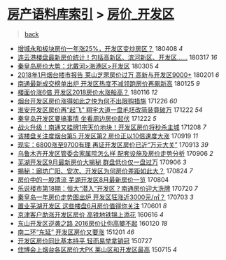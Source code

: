 [房产语料库索引](../../README.md)  > [房价_开发区](房价_开发区.md)
====
> [back](../README.md)

- [增城永和板块房价一年涨25%，开发区变炒房区？](http://jkwz.applinzi.com/ittc/7089617079827432455.html#%E5%A2%9E%E5%9F%8E%E6%B0%B8%E5%92%8C%E6%9D%BF%E5%9D%97%E6%88%BF%E4%BB%B7%E4%B8%80%E5%B9%B4%E6%B6%A825%25%EF%BC%8C%E5%BC%80%E5%8F%91%E5%8C%BA%E5%8F%98%E7%82%92%E6%88%BF%E5%8C%BA%EF%BC%9F) 180408 *4* 
- [连云港楼盘最新房价统计！包括高新区、滨河新区、开发区……](http://jkwz.applinzi.com/ittc/7081551781752734727.html#%E8%BF%9E%E4%BA%91%E6%B8%AF%E6%A5%BC%E7%9B%98%E6%9C%80%E6%96%B0%E6%88%BF%E4%BB%B7%E7%BB%9F%E8%AE%A1%EF%BC%81%E5%8C%85%E6%8B%AC%E9%AB%98%E6%96%B0%E5%8C%BA%E3%80%81%E6%BB%A8%E6%B2%B3%E6%96%B0%E5%8C%BA%E3%80%81%E5%BC%80%E5%8F%91%E5%8C%BA%E2%80%A6%E2%80%A6) 180317 *16* 
- [秦皇岛房价大势：北戴河&gt;海港区&gt;开发区](http://jkwz.applinzi.com/ittc/7077051442903122955.html#%E7%A7%A6%E7%9A%87%E5%B2%9B%E6%88%BF%E4%BB%B7%E5%A4%A7%E5%8A%BF%EF%BC%9A%E5%8C%97%E6%88%B4%E6%B2%B3%26gt%3B%E6%B5%B7%E6%B8%AF%E5%8C%BA%26gt%3B%E5%BC%80%E5%8F%91%E5%8C%BA) 180305 *4* 
- [2018年1月烟台楼市报告 莱山芝罘房价过万 高新与开发区9000+](http://jkwz.applinzi.com/ittc/7065160487858078731.html#2018%E5%B9%B41%E6%9C%88%E7%83%9F%E5%8F%B0%E6%A5%BC%E5%B8%82%E6%8A%A5%E5%91%8A+%E8%8E%B1%E5%B1%B1%E8%8A%9D%E7%BD%98%E6%88%BF%E4%BB%B7%E8%BF%87%E4%B8%87+%E9%AB%98%E6%96%B0%E4%B8%8E%E5%BC%80%E5%8F%91%E5%8C%BA9000%2B) 180201 *6* 
- [南通最新成交榜单出炉 开发区热度不减领跑房价再飙新高](http://jkwz.applinzi.com/ittc/7062563151956935687.html#%E5%8D%97%E9%80%9A%E6%9C%80%E6%96%B0%E6%88%90%E4%BA%A4%E6%A6%9C%E5%8D%95%E5%87%BA%E7%82%89+%E5%BC%80%E5%8F%91%E5%8C%BA%E7%83%AD%E5%BA%A6%E4%B8%8D%E5%87%8F%E9%A2%86%E8%B7%91%E6%88%BF%E4%BB%B7%E5%86%8D%E9%A3%99%E6%96%B0%E9%AB%98) 180125 *9* 
- [楼面价涨6倍 开发区2018房价水涨船高？](http://jkwz.applinzi.com/ittc/7059211312997860359.html#%E6%A5%BC%E9%9D%A2%E4%BB%B7%E6%B6%A86%E5%80%8D+%E5%BC%80%E5%8F%91%E5%8C%BA2018%E6%88%BF%E4%BB%B7%E6%B0%B4%E6%B6%A8%E8%88%B9%E9%AB%98%EF%BC%9F) 180116 *12* 
- [烟台开发区房价涨得如此之快为何不出限购措施](http://jkwz.applinzi.com/ittc/7051313441875166225.html#%E7%83%9F%E5%8F%B0%E5%BC%80%E5%8F%91%E5%8C%BA%E6%88%BF%E4%BB%B7%E6%B6%A8%E5%BE%97%E5%A6%82%E6%AD%A4%E4%B9%8B%E5%BF%AB%E4%B8%BA%E4%BD%95%E4%B8%8D%E5%87%BA%E9%99%90%E8%B4%AD%E6%8E%AA%E6%96%BD) 171226 *60* 
- [淮安开发区房价再“起飞” 翔宇大道一盘毛坯改简装竟破万](http://jkwz.applinzi.com/ittc/7049950381491094544.html#%E6%B7%AE%E5%AE%89%E5%BC%80%E5%8F%91%E5%8C%BA%E6%88%BF%E4%BB%B7%E5%86%8D%E2%80%9C%E8%B5%B7%E9%A3%9E%E2%80%9D+%E7%BF%94%E5%AE%87%E5%A4%A7%E9%81%93%E4%B8%80%E7%9B%98%E6%AF%9B%E5%9D%AF%E6%94%B9%E7%AE%80%E8%A3%85%E7%AB%9F%E7%A0%B4%E4%B8%87) 171222 *54* 
- [秦皇岛开发区要搞事情 坐看周边房价起伏](http://jkwz.applinzi.com/ittc/7049792211649053712.html#%E7%A7%A6%E7%9A%87%E5%B2%9B%E5%BC%80%E5%8F%91%E5%8C%BA%E8%A6%81%E6%90%9E%E4%BA%8B%E6%83%85+%E5%9D%90%E7%9C%8B%E5%91%A8%E8%BE%B9%E6%88%BF%E4%BB%B7%E8%B5%B7%E4%BC%8F) 171222 *5* 
- [战火升级！南通又挂牌1宗天价地块！开发区房价将秒杀主城](http://jkwz.applinzi.com/ittc/7044739882151314448.html#%E6%88%98%E7%81%AB%E5%8D%87%E7%BA%A7%EF%BC%81%E5%8D%97%E9%80%9A%E5%8F%88%E6%8C%82%E7%89%8C1%E5%AE%97%E5%A4%A9%E4%BB%B7%E5%9C%B0%E5%9D%97%EF%BC%81%E5%BC%80%E5%8F%91%E5%8C%BA%E6%88%BF%E4%BB%B7%E5%B0%86%E7%A7%92%E6%9D%80%E4%B8%BB%E5%9F%8E) 171208 *7* 
- [该楼盘关注度烟台第5 开发区第2 房价正以10倍速度大涨](http://jkwz.applinzi.com/ittc/7015042882539619344.html#%E8%AF%A5%E6%A5%BC%E7%9B%98%E5%85%B3%E6%B3%A8%E5%BA%A6%E7%83%9F%E5%8F%B0%E7%AC%AC5+%E5%BC%80%E5%8F%91%E5%8C%BA%E7%AC%AC2+%E6%88%BF%E4%BB%B7%E6%AD%A3%E4%BB%A510%E5%80%8D%E9%80%9F%E5%BA%A6%E5%A4%A7%E6%B6%A8) 170919 *11* 
- [现实：6800涨至9700有理 再证开发区房价已近“万元大关”](http://jkwz.applinzi.com/ittc/7012860323525297169.html#%E7%8E%B0%E5%AE%9E%EF%BC%9A6800%E6%B6%A8%E8%87%B39700%E6%9C%89%E7%90%86+%E5%86%8D%E8%AF%81%E5%BC%80%E5%8F%91%E5%8C%BA%E6%88%BF%E4%BB%B7%E5%B7%B2%E8%BF%91%E2%80%9C%E4%B8%87%E5%85%83%E5%A4%A7%E5%85%B3%E2%80%9D) 170913 *39* 
- [乌鲁木齐开发区管委会家属院怎么样 配套设施及房价走势分析](http://jkwz.applinzi.com/ittc/7010115662658405393.html#%E4%B9%8C%E9%B2%81%E6%9C%A8%E9%BD%90%E5%BC%80%E5%8F%91%E5%8C%BA%E7%AE%A1%E5%A7%94%E4%BC%9A%E5%AE%B6%E5%B1%9E%E9%99%A2%E6%80%8E%E4%B9%88%E6%A0%B7+%E9%85%8D%E5%A5%97%E8%AE%BE%E6%96%BD%E5%8F%8A%E6%88%BF%E4%BB%B7%E8%B5%B0%E5%8A%BF%E5%88%86%E6%9E%90) 170906 *2* 
- [芜湖开发区9月最新房价大揭秘 群盘低价仅一盘过万](http://jkwz.applinzi.com/ittc/7010084588813288464.html#%E8%8A%9C%E6%B9%96%E5%BC%80%E5%8F%91%E5%8C%BA9%E6%9C%88%E6%9C%80%E6%96%B0%E6%88%BF%E4%BB%B7%E5%A4%A7%E6%8F%AD%E7%A7%98+%E7%BE%A4%E7%9B%98%E4%BD%8E%E4%BB%B7%E4%BB%85%E4%B8%80%E7%9B%98%E8%BF%87%E4%B8%87) 170906 *3* 
- [揭秘：廊坊广阳、安次、开发区为何房价差距如此大？](http://jkwz.applinzi.com/ittc/7005152220335850513.html#%E6%8F%AD%E7%A7%98%EF%BC%9A%E5%BB%8A%E5%9D%8A%E5%B9%BF%E9%98%B3%E3%80%81%E5%AE%89%E6%AC%A1%E3%80%81%E5%BC%80%E5%8F%91%E5%8C%BA%E4%B8%BA%E4%BD%95%E6%88%BF%E4%BB%B7%E5%B7%AE%E8%B7%9D%E5%A6%82%E6%AD%A4%E5%A4%A7%EF%BC%9F) 170824 *7* 
- [房价中的一股清流 芜湖开发区8月最新房价一览](http://jkwz.applinzi.com/ittc/6997903193294767120.html#%E6%88%BF%E4%BB%B7%E4%B8%AD%E7%9A%84%E4%B8%80%E8%82%A1%E6%B8%85%E6%B5%81+%E8%8A%9C%E6%B9%96%E5%BC%80%E5%8F%91%E5%8C%BA8%E6%9C%88%E6%9C%80%E6%96%B0%E6%88%BF%E4%BB%B7%E4%B8%80%E8%A7%88) 170804  
- [乐说楼市第18期：恒大“潜入”开发区？南通房价迎大洗牌](http://jkwz.applinzi.com/ittc/6992391841709048849.html#%E4%B9%90%E8%AF%B4%E6%A5%BC%E5%B8%82%E7%AC%AC18%E6%9C%9F%EF%BC%9A%E6%81%92%E5%A4%A7%E2%80%9C%E6%BD%9C%E5%85%A5%E2%80%9D%E5%BC%80%E5%8F%91%E5%8C%BA%EF%BC%9F%E5%8D%97%E9%80%9A%E6%88%BF%E4%BB%B7%E8%BF%8E%E5%A4%A7%E6%B4%97%E7%89%8C) 170720 *7* 
- [秦皇岛一年房价走势图出炉 开发区狂涨近3000元/㎡？](http://jkwz.applinzi.com/ittc/6986027141782045701.html#%E7%A7%A6%E7%9A%87%E5%B2%9B%E4%B8%80%E5%B9%B4%E6%88%BF%E4%BB%B7%E8%B5%B0%E5%8A%BF%E5%9B%BE%E5%87%BA%E7%82%89+%E5%BC%80%E5%8F%91%E5%8C%BA%E7%8B%82%E6%B6%A8%E8%BF%913000%E5%85%83%2F%E3%8E%A1%EF%BC%9F) 170703 *3* 
- [置业芜湖开发区 这些楼盘6月房价值得你关注](http://jkwz.applinzi.com/ittc/6974220454876152837.html#%E7%BD%AE%E4%B8%9A%E8%8A%9C%E6%B9%96%E5%BC%80%E5%8F%91%E5%8C%BA+%E8%BF%99%E4%BA%9B%E6%A5%BC%E7%9B%986%E6%9C%88%E6%88%BF%E4%BB%B7%E5%80%BC%E5%BE%97%E4%BD%A0%E5%85%B3%E6%B3%A8) 170601 *8* 
- [京津客户助涨开发区房价 高铁地铁锦上添花](http://jkwz.applinzi.com/ittc/6844379485717398532.html#%E4%BA%AC%E6%B4%A5%E5%AE%A2%E6%88%B7%E5%8A%A9%E6%B6%A8%E5%BC%80%E5%8F%91%E5%8C%BA%E6%88%BF%E4%BB%B7+%E9%AB%98%E9%93%81%E5%9C%B0%E9%93%81%E9%94%A6%E4%B8%8A%E6%B7%BB%E8%8A%B1) 160616 *4* 
- [东山开发区逆袭之路 2016房价让你高攀不起](http://jkwz.applinzi.com/ittc/6789342149724341252.html#%E4%B8%9C%E5%B1%B1%E5%BC%80%E5%8F%91%E5%8C%BA%E9%80%86%E8%A2%AD%E4%B9%8B%E8%B7%AF+2016%E6%88%BF%E4%BB%B7%E8%AE%A9%E4%BD%A0%E9%AB%98%E6%94%80%E4%B8%8D%E8%B5%B7) 160120 *18* 
- [南二环“东延”  开发区房价又要涨](http://jkwz.applinzi.com/ittc/6770898738793153540.html#%E5%8D%97%E4%BA%8C%E7%8E%AF%E2%80%9C%E4%B8%9C%E5%BB%B6%E2%80%9D++%E5%BC%80%E5%8F%91%E5%8C%BA%E6%88%BF%E4%BB%B7%E5%8F%88%E8%A6%81%E6%B6%A8) 151201 *46* 
- [开发区房价同比基本持平 轻而易举拿销冠](http://jkwz.applinzi.com/ittc/547650615320202568.html#%E5%BC%80%E5%8F%91%E5%8C%BA%E6%88%BF%E4%BB%B7%E5%90%8C%E6%AF%94%E5%9F%BA%E6%9C%AC%E6%8C%81%E5%B9%B3+%E8%BD%BB%E8%80%8C%E6%98%93%E4%B8%BE%E6%8B%BF%E9%94%80%E5%86%A0) 150727  
- [住博会上烟台各区房价大PK 莱山区和开发区最高](http://jkwz.applinzi.com/ittc/547650614912509933.html#%E4%BD%8F%E5%8D%9A%E4%BC%9A%E4%B8%8A%E7%83%9F%E5%8F%B0%E5%90%84%E5%8C%BA%E6%88%BF%E4%BB%B7%E5%A4%A7PK+%E8%8E%B1%E5%B1%B1%E5%8C%BA%E5%92%8C%E5%BC%80%E5%8F%91%E5%8C%BA%E6%9C%80%E9%AB%98) 150715 *4* 
